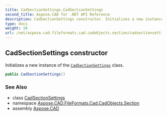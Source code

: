 ```yaml
---
title: CadSectionSettings.CadSectionSettings
second_title: Aspose.CAD for .NET API Reference
description: CadSectionSettings constructor. Initializes a new instance of the CadSectionSettings class
type: docs
weight: 10
url: /net/aspose.cad.fileformats.cad.cadobjects.section/cadsectionsettings/cadsectionsettings/
---
```

## CadSectionSettings constructor

Initializes a new instance of the [`CadSectionSettings`](../) class.

```csharp
public CadSectionSettings()
```

### See Also

* class [CadSectionSettings](../)
* namespace [Aspose.CAD.FileFormats.Cad.CadObjects.Section](../../cadsectionsettings/)
* assembly [Aspose.CAD](../../../)


